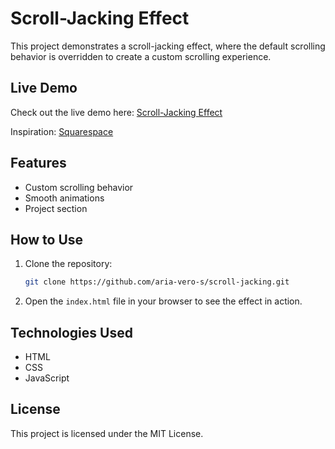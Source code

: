 # Scroll-Jacking Effect

This project demonstrates a scroll-jacking effect, where the default scrolling behavior is overridden to create a custom scrolling experience.

## Live Demo

Check out the live demo here: [Scroll-Jacking Effect](https://aria-vero-s.github.io/scroll-jacking/)

Inspiration: [Squarespace](https://www.squarespace.com/websites/create-a-portfolio/?channel=pnb&subchannel=go&campaign=pnb-go-fr-en-core_verticals-phr&subcampaign=(portfolio-en_portfolio-design_phr)&gclsrc=aw.ds&gad_source=1&gclid=CjwKCAjwn6LABhBSEiwAsNJrjrM-K9sJ6Sk08z4P-RodqeLuN6JFNoj6kymFq-iR4Z74XMuwxPCVmxoCXQwQAvD_BwE)

## Features

- Custom scrolling behavior
- Smooth animations
- Project section

## How to Use

1. Clone the repository:
    ```bash
    git clone https://github.com/aria-vero-s/scroll-jacking.git
    ```
2. Open the `index.html` file in your browser to see the effect in action.

## Technologies Used

- HTML
- CSS
- JavaScript

## License

This project is licensed under the MIT License.